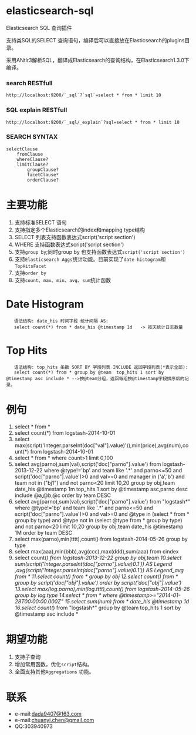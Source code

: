 elasticsearch-sql
=================

 Elasticsearch SQL 查询插件

 支持类SQL的SELECT 查询语句，编译后可以直接放在Elasticsearch的plugins目录。

 采用ANtlr3解析SQL，翻译成Elasticsearch的查询结构，在Elasticsearch1.3.0下编译。

### search RESTfull
    http://localhost:9200/`_sql`?`sql`=select * from * limit 10

### SQL explain RESTfull
    http://localhost:9200/`_sql/_explain`?sql=select * from * limit 10


### SEARCH SYNTAX
    selectClause 
        fromClause 
        whereClause? 
        limitClause? 
            groupClause? 
            facetClause* 
            orderClause?


 主要功能
=================
1. 支持标准SELECT 语句
2. 支持指定多个Elasticsearch的index和mapping type结构
3. SELECT 列表支持函数表达式script('script section')
4. WHERE 支持函数表达式script('script section')
5. 支持`group by`;同时group by 也支持函数表达式`script('script section')`
6. 支持`Elasticsearch Aggs`统计功能。目前实现了`date histogram`和`TopHitsFacet`
7. 支持`order by`
8. 支持`count`、`max`、`min`、`avg`、`sum`统计函数

Date Histogram
=================
       语法结构: date_his 时间字段 统计间隔 AS:
       select count(*) from * date_his @timestamp 1d   -> 按天统计日志数量

Top Hits 
=================
       语法结构: top_hits 条数 SORT BY 字段列表 INCLUDE 返回字段列表(*表示全部):
       select count(*) from * group by @team  top_hits 1 sort by @timestamp asc include * -->按@team分组，返回每组按@timestamp字段排序后的记录。


 例句
=================
1. select * from *  
2. select count(*) from logstash-2014-10-01
3. select max(script('Integer.parseInt(doc["val"].value)')),min(price),avg(num),count(*) from logstash-2014-10-01
4. select * from * where count>1 limit 0,100
5. select avg(parno),sum(val),script('doc["parno"].value') from logstash-2013-12-22 where @type!='bp' and team like '.*' and parno<=50 and script('doc["parno"].value')>0 and val>=0 and manager in ('a','b') and team not in ("bj1") and not parno<20 limit 10,20 group by obj,team date_his @timestamp 1m top_hits 1 sort by @timestamp asc,parno desc include @a,@b,@c order by team DESC
6. select avg(parno),sum(val),script('doc["parno"].value') from "logstash*" where @type!='bp' and team like '.*' and parno<=50 and script('doc["parno"].value')>0 and val>=0 and @type in (select * from * group by type) and @type not in (select @type from * group by type) and not parno<20 limit 10,20 group by obj,team date_his @timestamp 1M order by team DESC
7. select max(parno),min(tttt),count() from logstash-2014-05-26 group by type
8. select max(aaa),min(bbb),avg(ccc),max(ddd),sum(aaa) from cindex
9. select count(*) from logstash-2013-12-22 group by obj,team
10.select sum(script('Integer.parseInt(doc["parno"].value)*0.1')) AS Legend ,avg(script('Integer.parseInt(doc["parno"].value)*0.1')) AS Legend_avg from *
11.select count(*) from * group by obj
12.select count(*) from * group by script('doc["obj"].value') order by script('doc["obj"].value')
13.select max(log.parno),min(log.tttt),count() from logstash-2014-05-26 group by log.type
14.select * from * where @timestamp>="2014-01-28T00:00:00.000Z"
15.select sum(num) from * date_his @timestamp 1d
16.select count(*) from "logstash*" group by @team  top_hits 1 sort by @timestamp asc include *

期望功能
=================
1. 支持子查询
2. 增加常用函数，优化`script`结构。
3. 全面支持其他`Aggregations` 功能。

联系
=================
* e-mail:dada9407@163.com
* e-mail:chuanyi.chen@gmail.com
* QQ:303940973
